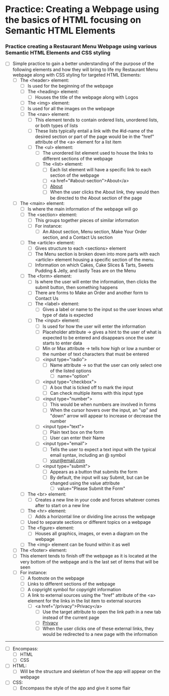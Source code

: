 # Practice: Creating a Webpage using the basics of HTML focusing on Semantic HTML Elements

### Practice creating a Restaurant Menu Webpage using various Semantic HTML Elements and CSS styling

-   [ ] Simple practice to gain a better understanding of the purpose of the following elements and how they will bring to life my Restaurant Menu webpage along with CSS styling for targeted HTML Elements:
    -  [ ]  The &lt;header&gt; element:
        -  [ ]  Is used for the beginning of the webpage
        -  [ ]  The &lt;heading&gt; element:
            -  [ ]  Houses the title of the webpage along with Logos
        -  [ ]  The &lt;img&gt; element:
         -  [ ]  Is used for all the images on the webpage
        -  [ ]  The &lt;nav&gt; element:
            -  [ ]  This element tends to contain ordered lists, unordered lists, or both types of lists
            -  [ ] These lists typically entail a link with the #id-name of the desired section or part of the page would be in the "href" attribute of the &lt;a&gt; element for a list item
            -  [ ]  The &lt;ul&gt; element:
                -  [ ]  The unordered list element used to house the links to different sections of the webpage
                -   [ ]   The &lt;list&gt; element:
                    -   [ ]   Each list element will have a specific link to each section of the webpage
                    -   [ ] &lt;a href="#about-section"&gt;About&lt;/a&gt;
                    -   [ ] <a href="#about-section">About</a>
                    -   [ ] When the user clicks the About link, they would then be directed to the About section of the page
    -  [ ]  The &lt;main&gt; element:
       -  [ ]   Is where the main information of the webpage will go
       -  [ ]  The &lt;section&gt; element:
          -  [ ]   This groups together pieces of similar information
          -  [ ]   For instance:
               -  [ ]  An About section, Menu section, Make Your Order section, and a Contact Us section
        -  [ ] The &lt;article&gt; element:
           -  [ ] Gives structure to each &lt;sections&gt; element
            -  [ ] The Menu section is broken down into more parts with each &lt;article&gt; element housing a specific section of the menu.
            -  [ ] Information on which Cakes, Cake Slices & Tarts, Sweets Pudding & Jelly, and lastly Teas are on the Menu
       -  [ ]  The &lt;form&gt; element:
           -  [ ]  Is where the user will enter the information, then clicks the submit button, then something happens
           -  [ ]  There are forms to Make an Order and another form to Contact Us
           -  [ ]  The &lt;label&gt; element:
              -  [ ] Gives a label or name to the input so the user knows what type of data is expected
          -  [ ]  The &lt;input&gt; element:
             -  [ ]   Is used for how the user will enter the information
                -  [ ]  Placeholder attribute -> gives a hint to the user of what is expected to be entered and disappears once the user starts to enter data
                -  [ ]  Min or Max attribute -> tells how high or low a number or the number of text characters that must be entered
                -  [ ]  &lt;input type="radio"&gt;
                      -  [ ]  Name attribute -> so that the user can only select one of the listed options
                         -  [ ]  name="option"
               -  [ ]  &lt;input type="checkbox"&gt;
                  -  [ ]  A box that is ticked off to mark the input
                  -  [ ]  Can check multiple items with this input type
               -  [ ]  &lt;input type="number"&gt;
                  -  [ ]  This would be when numbers are involved in forms
                  -  [ ]  When the cursor hovers over the input, an "up" and "down" arrow will appear to increase or decrease the number
               -  [ ]  &lt;input type="text"&gt;
                  -  [ ]  Plain text box on the form
                  -  [ ]  User can enter their Name
               -  [ ]  &lt;input type="email"&gt;
                  -  [ ]  Tells the user to expect a text input with the typical email syntax, including an @ symbol
                  -  [ ]  your@email.com
               -  [ ]  &lt;input type="submit"&gt;
                  -  [ ]  Appears as a button that submits the form
                  -  [ ]  By default, the input will say Submit, but can be changed using the value attribute
                     -  [ ] value="Please Submit the Form"

       -  [ ] The &lt;br&gt; element:
           -  [ ] Creates a new line in your code and forces whatever comes after to start on a new line
       -  [ ] The &lt;hr&gt; element:
          -  [ ]  Adds a horizontal line or dividing line across the webpage
       -  [ ] Used to separate sections or different topics on a webpage
       -  [ ] The &lt;figure&gt; element:
          -  [ ]  Houses all graphics, images, or even a diagram on the webpage
        -   [ ] The &lt;img&gt; element can be found within it as well
    -   [ ]  The &lt;footer&gt; element:
    -   [ ]  This element tends to finish off the webpage as it is located at the very bottom of the webpage and is the last set of items that will be seen
    -   [ ] For instance:
        -   [ ] A footnote on the webpage
        -   [ ] Links to different sections of the webpage
        -   [ ] A copyright symbol for copyright information
        -   [ ] A link to external sources using the "href" attribute of the &lt;a&gt; element for the links in the list item to external sources
            -   [ ] &lt;a href="/privacy"&gt;Privacy&lt;/a&gt;
                -   [ ] Use the target attribute to open the link path in a new tab instead of the current page
                -   [ ] <a href="/privacy" target="_blank">Privacy</a>
                -   [ ] When the user clicks one of these external links, they would be redirected to a new page with the information

---

- [ ] Encompass:
  - [ ] HTML
  - [ ] CSS
- [ ] HTML:
  - [ ]  Will be the structure and skeleton of how the app will appear on the webpage
- [ ] CSS:
  - [ ] Encompass the style of the app and give it some flair
